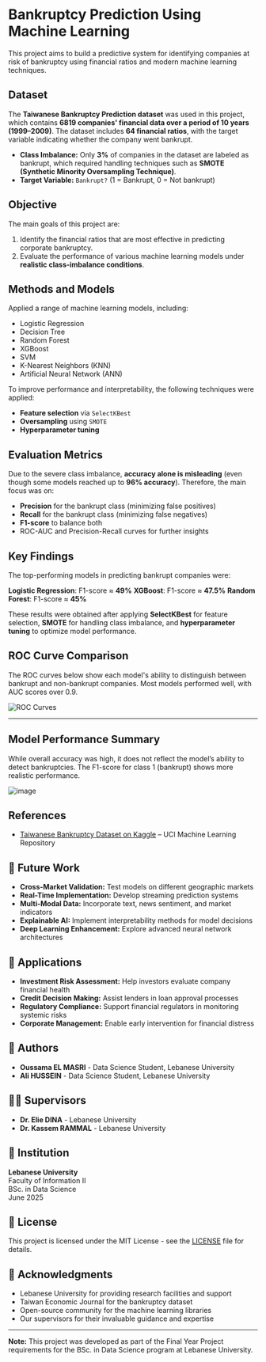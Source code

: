 # Bankruptcy Prediction Using Machine Learning

This project aims to build a predictive system for identifying companies at risk of bankruptcy using financial ratios and modern machine learning techniques.

## Dataset

The **Taiwanese Bankruptcy Prediction dataset** was used in this project, which contains **6819 companies' financial data over a period of 10 years (1999–2009)**. The dataset includes **64 financial ratios**, with the target variable indicating whether the company went bankrupt.

- **Class Imbalance:** Only **3%** of companies in the dataset are labeled as bankrupt, which required handling techniques such as **SMOTE (Synthetic Minority Oversampling Technique)**.
- **Target Variable:** `Bankrupt?` (1 = Bankrupt, 0 = Not bankrupt)

## Objective

The main goals of this project are:

1. Identify the financial ratios that are most effective in predicting corporate bankruptcy.
2. Evaluate the performance of various machine learning models under **realistic class-imbalance conditions**.

## Methods and Models

Applied a range of machine learning models, including:

- Logistic Regression
- Decision Tree
- Random Forest
- XGBoost
- SVM
- K-Nearest Neighbors (KNN)
- Artificial Neural Network (ANN)
  
To improve performance and interpretability, the following techniques were applied:

- **Feature selection** via `SelectKBest`
- **Oversampling** using `SMOTE`
- **Hyperparameter tuning** 

## Evaluation Metrics

Due to the severe class imbalance, **accuracy alone is misleading** (even though some models reached up to **96% accuracy**). Therefore, the main focus was on:

- **Precision** for the bankrupt class (minimizing false positives)
- **Recall** for the bankrupt class (minimizing false negatives)
- **F1-score** to balance both
- ROC-AUC and Precision-Recall curves for further insights

## Key Findings

The top-performing models in predicting bankrupt companies were:

**Logistic Regression**: F1-score ≈ **49%**
**XGBoost**: F1-score ≈ **47.5%**
**Random Forest**: F1-score ≈ **45%**

These results were obtained after applying **SelectKBest** for feature selection, **SMOTE** for handling class imbalance, and **hyperparameter tuning** to optimize model performance.

## ROC Curve Comparison

The ROC curves below show each model's ability to distinguish between bankrupt and non-bankrupt companies. Most models performed well, with AUC scores over 0.9.

![ROC Curves](https://github.com/user-attachments/assets/515c1a4f-6411-45b8-b1f0-5ab851a50a4d)


---

## Model Performance Summary

While overall accuracy was high, it does not reflect the model’s ability to detect bankruptcies. The F1-score for class 1 (bankrupt) shows more realistic performance.

![image](https://github.com/user-attachments/assets/8f27b599-05ee-41eb-bc46-7491e630f8a6)


## References

- [Taiwanese Bankruptcy Dataset on Kaggle](https://www.kaggle.com/datasets/fedesoriano/company-bankruptcy-prediction?resource=download) – UCI Machine Learning Repository

## 🔮 Future Work

- **Cross-Market Validation:** Test models on different geographic markets
- **Real-Time Implementation:** Develop streaming prediction systems
- **Multi-Modal Data:** Incorporate text, news sentiment, and market indicators
- **Explainable AI:** Implement interpretability methods for model decisions
- **Deep Learning Enhancement:** Explore advanced neural network architectures

## 📝 Applications

- **Investment Risk Assessment:** Help investors evaluate company financial health
- **Credit Decision Making:** Assist lenders in loan approval processes
- **Regulatory Compliance:** Support financial regulators in monitoring systemic risks
- **Corporate Management:** Enable early intervention for financial distress

## 👥 Authors

- **Oussama EL MASRI** - Data Science Student, Lebanese University
- **Ali HUSSEIN** - Data Science Student, Lebanese University

## 👨‍🏫 Supervisors

- **Dr. Elie DINA** - Lebanese University
- **Dr. Kassem RAMMAL** - Lebanese University

## 🏫 Institution

**Lebanese University**  
Faculty of Information II  
BSc. in Data Science  
June 2025

## 📄 License

This project is licensed under the MIT License - see the [LICENSE](LICENSE) file for details.

## 🙏 Acknowledgments

- Lebanese University for providing research facilities and support
- Taiwan Economic Journal for the bankruptcy dataset
- Open-source community for the machine learning libraries
- Our supervisors for their invaluable guidance and expertise

---
**Note:** This project was developed as part of the Final Year Project requirements for the BSc. in Data Science program at Lebanese University.